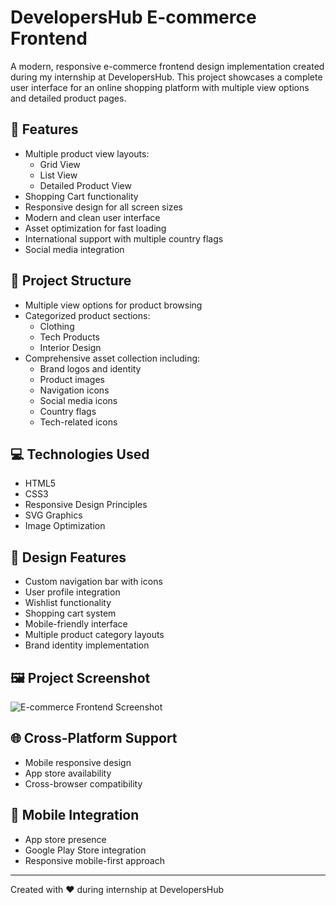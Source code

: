 # DevelopersHub E-commerce Frontend

A modern, responsive e-commerce frontend design implementation created during my internship at DevelopersHub. This project showcases a complete user interface for an online shopping platform with multiple view options and detailed product pages.

## 🚀 Features

- Multiple product view layouts:
  - Grid View
  - List View
  - Detailed Product View
- Shopping Cart functionality
- Responsive design for all screen sizes
- Modern and clean user interface
- Asset optimization for fast loading
- International support with multiple country flags
- Social media integration

## 📁 Project Structure

- Multiple view options for product browsing
- Categorized product sections:
  - Clothing
  - Tech Products
  - Interior Design
- Comprehensive asset collection including:
  - Brand logos and identity
  - Product images
  - Navigation icons
  - Social media icons
  - Country flags
  - Tech-related icons

## 💻 Technologies Used

- HTML5
- CSS3
- Responsive Design Principles
- SVG Graphics
- Image Optimization

## 🎨 Design Features

- Custom navigation bar with icons
- User profile integration
- Wishlist functionality
- Shopping cart system
- Mobile-friendly interface
- Multiple product category layouts
- Brand identity implementation

## 🖼️ Project Screenshot

![E-commerce Frontend Screenshot](Web%20Design/web-main.jpg)

## 🌐 Cross-Platform Support

- Mobile responsive design
- App store availability
- Cross-browser compatibility

## 📱 Mobile Integration

- App store presence
- Google Play Store integration
- Responsive mobile-first approach

---

Created with ❤️ during internship at DevelopersHub
